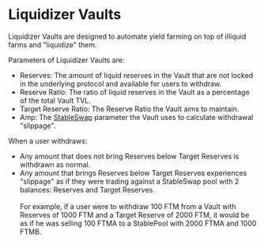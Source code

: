 # Liquidizer Vaults

Liquidizer Vaults are designed to automate yield farming on top of illiquid farms and "liquidize" them.

Parameters of Liquidizer Vaults are:

* Reserves: The amount of liquid reserves in the Vault that are not locked in the underlying protocol and available for users to withdraw.
* Reserve Ratio: The ratio of liquid reserves in the Vault as a percentage of the total Vault TVL.
* Target Reserve Ratio: The Reserve Ratio the Vault aims to maintain.
* Amp: The [StableSwap](https://curve.fi/files/stableswap-paper.pdf) parameter the Vault uses to calculate withdrawal "slippage".

When a user withdraws:

* Any amount that does not bring Reserves below Target Reserves is withdrawn as normal.
* Any amount that brings Reserves below Target Reserves experiences "slippage" as if they were trading against a StableSwap pool with 2 balances: Reserves and Target Reserves.\
  \
  For example, if a user were to withdraw 100 FTM from a Vault with Reserves of 1000 FTM and a Target Reserve of 2000 FTM, it would be as if he was selling 100 FTMA to a StablePool with 2000 FTMA and 1000 FTMB.



